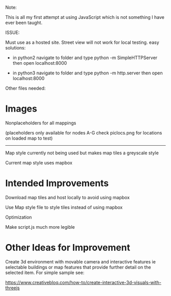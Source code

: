 Note:

This is all my first attempt at using JavaScript which is not something I have ever been taught.

ISSUE:

Must use as a hosted site. Street view will not work for local testing. easy solutions:

- in python2 navigate to folder and type python -m SimpleHTTPServer then open localhost:8000

- in python3 navigate to folder and type python -m http.server then open localhost:8000

Other files needed:

# Images
Nonplaceholders for all mappings

(placeholders only available for nodes A-G check piclocs.png for locations on loaded map to test)

---------------------------------------------

Map style currently not being used but makes map tiles a greyscale style

Current map style uses mapbox

# Intended Improvements
Download map tiles and host locally to avoid using mapbox

Use Map style file to style tiles instead of using mapbox

Optimization

Make script.js much more legible

# Other Ideas for Improvement
Create 3d environment with movable camera and interactive features ie selectable buildings or map features that provide further detail on the selected item. For simple sample see:

https://www.creativebloq.com/how-to/create-interactive-3d-visuals-with-threejs
